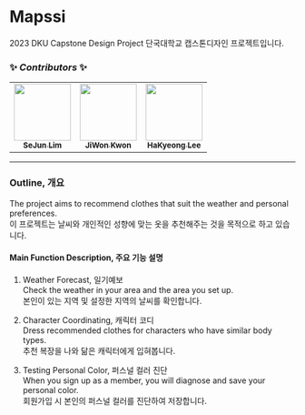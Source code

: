 # Mapssi
2023 DKU Capstone Design Project
단국대학교 캡스톤디자인 프로젝트입니다.

### ✨ _Contributors_ ✨  
  
<!-- ALL-CONTRIBUTORS-LIST:START - Do not remove or modify this section -->
<!-- prettier-ignore-start -->
<!-- markdownlint-disable -->
<table>
  <tr>
    <td align="center"><a href="https://github.com/WaRoong2"><img src="https://avatars.githubusercontent.com/u/57708892?v=44" width="100px;" alt=""/><br /><sub><b>SeJun Lim</b></sub></a><br />
    <td align="center"><a href="https://github.com/G1Coding"><img src="https://avatars.githubusercontent.com/u/129353359?v=4" width="100px;" alt=""/><br /><sub><b>JiWon Kwon</b></sub></a><br />
    <td align="center"><a href="https://github.com/hagyg2"><img src="https://avatars.githubusercontent.com/u/129253398?v=4" width="100px;" alt=""/><br /><sub><b>HaKyeong Lee</b></sub></a><br />
</table>  

---

### Outline, 개요
The project aims to recommend clothes that suit the weather and personal preferences.<br>
이 프로젝트는 날씨와 개인적인 성향에 맞는 옷을 추천해주는 것을 목적으로 하고 있습니다.

#### Main Function Description, 주요 기능 설명
1. Weather Forecast, 일기예보<br>
Check the weather in your area and the area you set up.<br>
본인이 있는 지역 및 설정한 지역의 날씨를 확인합니다.

2. Character Coordinating, 캐릭터 코디<br>
Dress recommended clothes for characters who have similar body types.<br>
추천 복장을 나와 닮은 캐릭터에게 입혀봅니다.

3. Testing Personal Color, 퍼스널 컬러 진단<br>
When you sign up as a member, you will diagnose and save your personal color.<br>
회원가입 시 본인의 퍼스널 컬러를 진단하여 저장합니다.

